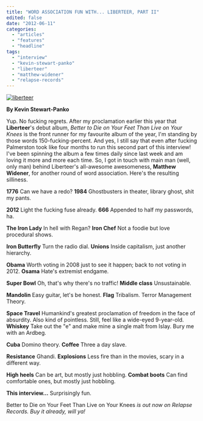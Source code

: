 ```yaml
---
title: "WORD ASSOCIATION FUN WITH... LIBERTEER, PART II"
edited: false
date: "2012-06-11"
categories:
  - "articles"
  - "features"
  - "headline"
tags:
  - "interview"
  - "kevin-stewart-panko"
  - "liberteer"
  - "matthew-widener"
  - "relapse-records"
---
```


[![](http://www.hellbound.ca/wp-content/uploads/2012/01/liberteer-590x393.jpg "liberteer")](http://www.hellbound.ca/2012/01/word-association-fun-with-liberteer/liberteer/)

**By Kevin Stewart-Panko**

Yup. No fucking regrets. After my proclamation earlier this year that **Liberteer**'s debut album, _Better to Die on Your Feet Than Live on Your Knees_ is the front runner for my favourite album of the year, I'm standing by those words 150-fucking-percent. And yes, I still say that even after fucking Palmerston took like four months to run this second part of this interview! I've been spinning the album a few times daily since last week and am loving it more and more each time. So, I got in touch with main man (well, only man) behind Liberteer's all-awesome awesomeness, **Matthew Widener**, for another round of word association. Here's the resulting silliness.

**1776** Can we have a redo? **1984** Ghostbusters in theater, library ghost, shit my pants.

**2012** Light the fucking fuse already. **666** Appended to half my passwords, ha.

**The Iron Lady** In hell with Regan? **Iron Chef** Not a foodie but love procedural shows.

**Iron Butterfly** Turn the radio dial. **Unions** Inside capitalism, just another hierarchy.

**Obama** Worth voting in 2008 just to see it happen; back to not voting in 2012. **Osama** Hate's extremist endgame.

**Super Bowl** Oh, that's why there's no traffic! **Middle class** Unsustainable.

**Mandolin** Easy guitar, let's be honest. **Flag** Tribalism. Terror Management Theory.

**Space Travel** Humankind's greatest proclamation of freedom in the face of absurdity. Also kind of pointless. Still, feel like a wide-eyed 9-year-old. **Whiskey** Take out the "e" and make mine a single malt from Islay. Bury me with an Ardbeg.

**Cuba** Domino theory. **Coffee** Three a day slave.

**Resistance** Ghandi. **Explosions** Less fire than in the movies, scary in a different way.

**High heels** Can be art, but mostly just hobbling. **Combat boots** Can find comfortable ones, but mostly just hobbling.

**This interview…** Surprisingly fun.

Better to Die on Your Feet Than Live on Your Knees _is out now on Relapse Records. Buy it already, will ya!_
